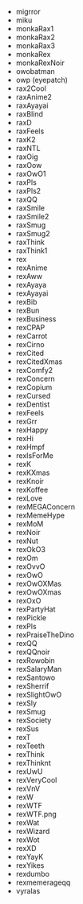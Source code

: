 * migrror
* miku
* monkaRax1
* monkaRax2
* monkaRax3
* monkaRex
* monkaRexNoir
* owobatman
* owp (eyepatch)
* rax2Cool
* raxAnime2
* raxAyayai
* raxBlind
* raxD
* raxFeels
* raxK2
* raxNTL
* raxOig
* raxOow
* raxOwO1
* raxPls
* raxPls2
* raxQQ
* raxSmile
* raxSmile2
* raxSmug
* raxSmug2
* raxThink
* raxThink1
* rex
* rexAnime
* rexAww
* rexAyaya
* rexAyayai
* rexBib
* rexBun
* rexBusiness
* rexCPAP
* rexCarrot
* rexCirno
* rexCited
* rexCitedXmas
* rexComfy2
* rexConcern
* rexCopium
* rexCursed
* rexDentist
* rexFeels
* rexGrr
* rexHappy
* rexHi
* rexHmpf
* rexIsForMe
* rexK
* rexKXmas
* rexKnoir
* rexKoffee
* rexLove
* rexMEGAConcern
* rexMemeHype
* rexMoM
* rexNoir
* rexNut
* rexOkO3
* rexOm
* rexOvvO
* rexOwO
* rexOwOXMas
* rexOwOXmas
* rexOxO
* rexPartyHat
* rexPickle
* rexPls
* rexPraiseTheDino
* rexQQ
* rexQQnoir
* rexRowobin
* rexSalaryMan
* rexSantowo
* rexSherrif
* rexSlightOwO
* rexSly
* rexSmug
* rexSociety
* rexSus
* rexT
* rexTeeth
* rexThink
* rexThinknt
* rexUwU
* rexVeryCool
* rexVnV
* rexW
* rexWTF
* rexWTF.png
* rexWat
* rexWizard
* rexWot
* rexXD
* rexYayK
* rexYikes
* rexdumbo
* rexmemerageqq
* vyralas